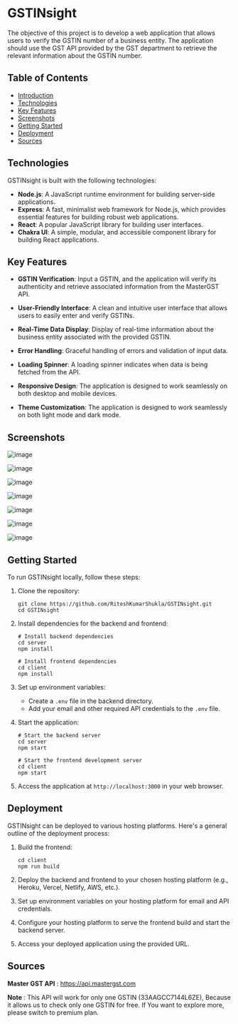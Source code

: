 # GSTINsight
The objective of this project is to develop a web application that allows users to verify the GSTIN number of a business entity. The application should use the GST API provided by the GST department to retrieve the relevant information about the GSTIN number.

## Table of Contents

- [Introduction](#gstdex)
- [Technologies](#technologies)
- [Key Features](#key-features)
- [Screenshots](#screenshots)
- [Getting Started](#getting-started)
- [Deployment](#deployment)
- [Sources](#sources)

## Technologies

GSTINsight is built with the following technologies:

- **Node.js**: A JavaScript runtime environment for building server-side applications.
- **Express**: A fast, minimalist web framework for Node.js, which provides essential features for building robust web applications.
- **React**: A popular JavaScript library for building user interfaces.
- **Chakra UI**: A simple, modular, and accessible component library for building React applications.

## Key Features

- **GSTIN Verification**: Input a GSTIN, and the application will verify its authenticity and retrieve associated information from the MasterGST API.

- **User-Friendly Interface**: A clean and intuitive user interface that allows users to easily enter and verify GSTINs.

- **Real-Time Data Display**: Display of real-time information about the business entity associated with the provided GSTIN.

- **Error Handling**: Graceful handling of errors and validation of input data.

- **Loading Spinner**: A loading spinner indicates when data is being fetched from the API.

- **Responsive Design**: The application is designed to work seamlessly on both desktop and mobile devices.

- **Theme Customization**: The application is designed to work seamlessly on both light mode and dark mode.

## Screenshots


![image](https://github.com/RiteshKumarShukla/GSTINsight/assets/110231091/3c7c6cc9-c3dd-4d31-b9ac-65811cba8917)

![image](https://github.com/RiteshKumarShukla/GSTINsight/assets/110231091/e455745e-bf2b-4872-b4af-0ae58fb37069)

![image](https://github.com/RiteshKumarShukla/GSTINsight/assets/110231091/55a0d033-5068-4d6d-bee0-01742c15a7b6)

![image](https://github.com/RiteshKumarShukla/GSTINsight/assets/110231091/fe15e982-2d8d-4ecf-99e1-fe4dbb9c9916)


![image](https://github.com/RiteshKumarShukla/GSTINsight/assets/110231091/4c9b4440-708f-483f-a331-4d3f533fbe63)


![image](https://github.com/RiteshKumarShukla/GSTINsight/assets/110231091/3857ef2c-c86c-4046-bdec-a2db25f9d84d)


![image](https://github.com/RiteshKumarShukla/GSTINsight/assets/110231091/40453b82-9b97-4f7a-9ea6-5f279c2658fe)

## Getting Started

To run GSTINsight locally, follow these steps:

1. Clone the repository:

   ```shell
   git clone https://github.com/RiteshKumarShukla/GSTINsight.git
   cd GSTINsight
   ```

2. Install dependencies for the backend and frontend:

   ```shell
   # Install backend dependencies
   cd server
   npm install

   # Install frontend dependencies
   cd client
   npm install
   ```

3. Set up environment variables:
   - Create a `.env` file in the backend directory.
   - Add your email and other required API credentials to the `.env` file.

4. Start the application:

   ```shell
   # Start the backend server
   cd server
   npm start

   # Start the frontend development server
   cd client
   npm start
   ```

5. Access the application at `http://localhost:3000` in your web browser.

## Deployment

GSTINsight can be deployed to various hosting platforms. Here's a general outline of the deployment process:

1. Build the frontend:

   ```shell
   cd client
   npm run build
   ```

2. Deploy the backend and frontend to your chosen hosting platform (e.g., Heroku, Vercel, Netlify, AWS, etc.).

3. Set up environment variables on your hosting platform for email and API credentials.

4. Configure your hosting platform to serve the frontend build and start the backend server.

5. Access your deployed application using the provided URL.

## Sources

**Master GST API** :  https://api.mastergst.com

**Note** : This API will work for only one GSTIN (33AAGCC7144L6ZE), Because it allows us to check only one GSTIN for free. If You want to explore more, please switch to premium plan.

